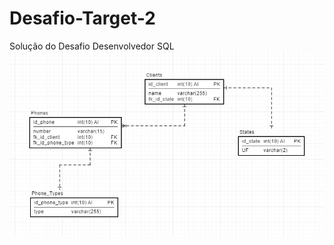# Desafio-Target-2
Solução do Desafio Desenvolvedor SQL
![Tabelas](https://raw.githubusercontent.com/NascLeonardo/Desafio-Target-2/main/tables.jpeg)
